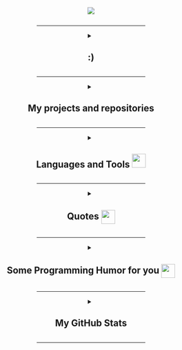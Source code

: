 <!DOCTYPE html>

<div align = "center">
  <h1>
  <img src="https://readme-typing-svg.demolab.com?font=Handjet&size=120&duration=3800&pause=850&vCenter=true&width=570&height=100&lines=%22Hello+World!%22+;I+am+Omanshu" />
  </h1>
</div>

<div align = "center">
  <hr size = "5" width = "50%">
</div>

<div align = "center">
  <details>
  
  <summary>
  <h2 align = "center">
  :)
  </h2>
  </summary>

  <b>
    Currently reading📖 <code>Dracula</code> by <code>Bram Stoker</code>!
  </b>
  
  <p align="left">
  <img src="https://img.shields.io/github/followers/Omanshu209?label=follow&logo=github&style=flat-square" />
  <img src="https://komarev.com/ghpvc/?username=omanshu209&label=Profile%20views&color=0e75b6&style=flat-square" alt="omanshu209" />
  </p>
  
  <img src = "https://github.com/Omanshu209/Omanshu209/assets/114089324/063a08f4-7203-4457-b9f1-1a86af7e3bc7" />

  <pre>
Hello there! I'm a programming enthusiast with a keen interest in game development, app development, and machine learning. My journey into the world of programming started at a young age, and I've since honed my skills in various technologies and languages.
  </pre>
  
  </details>
</div>

<div align = "center">
  <hr size = "5" width = "50%">
</div>

<div align = "center">
  <details>
  
  <summary>
  <h2 align = "center">
  My projects and repositories
  </h2>
  </summary>
  
  <img align="center" alt="coding" width="450" src="https://media.tenor.com/FpaDM99g9BUAAAAC/courage-the-cowardly-dog-coding.gif">
  
  <p>
  <strong>All of my <code>projects</code> are available at </strong><a href="https://www.github.com/Omanshu209">Github</a>
  </p>

  <h3 align = "center">
  Top Repositories (Projects)
  </h3>
  
  <a href="https://github.com/Omanshu209/Highway_Heist">
  <img align="center" style="margin:0.5rem" src="https://github-readme-stats.vercel.app/api/pin/?username=Omanshu209&repo=Highway_Heist&title_color=ffc857&icon_color=8ac926&text_color=daf7dc&bg_color=151516"
  href="https://github.com/Omanshu209/Highway_Heist" />
  </a>
  
  <a href="https://github.com/Omanshu209/ANN_ClassifierHub">
  <img align="center" style="margin:0.5rem" src="https://github-readme-stats.vercel.app/api/pin/?username=Omanshu209&repo=ANN_ClassifierHub&title_color=ffc857&icon_color=8ac926&text_color=daf7dc&bg_color=151516" />
  </a>
  
  <a href="https://github.com/Omanshu209/Diagnosify_ML">
  <img align="center" style="margin:0.5rem" src="https://github-readme-stats.vercel.app/api/pin/?username=Omanshu209&repo=Diagnosify_ML&title_color=ffc857&icon_color=8ac926&text_color=daf7dc&bg_color=151516" />
  </a>
  
  <a href="https://github.com/Omanshu209/PokeVinci">
  <img align="center" style="margin:0.5rem" src="https://github-readme-stats.vercel.app/api/pin/?username=Omanshu209&repo=PokeVinci&title_color=ffc857&icon_color=8ac926&text_color=daf7dc&bg_color=151516" />
  </a>
  
  <a href="https://github.com/Omanshu209/ExploreWiki">
  <img align="center" style="margin:0.5rem" src="https://github-readme-stats.vercel.app/api/pin/?username=Omanshu209&repo=ExploreWiki&title_color=ffc857&icon_color=8ac926&text_color=daf7dc&bg_color=151516" />
  </a>
  
  <a href="https://github.com/Omanshu209/PyDuino_Bot-WiFi">
  <img align="center" style="margin:0.5rem" src="https://github-readme-stats.vercel.app/api/pin/?username=Omanshu209&repo=PyDuino_Bot-WiFi&title_color=ffc857&icon_color=8ac926&text_color=daf7dc&bg_color=151516" />
  </a>
  
  </details>
</div>

<div align = "center">
  <hr size = "5" width = "50%">
</div>

<div align = "center">
  <details>
  
  <summary>
  <h2 align="center">
  Languages and Tools  <img src = "https://raw.githubusercontent.com/rahulbanerjee26/githubProfileReadmeGenerator/main/gifs/code.gif" width = 32px height=32px>
  </h2>
  </summary>
  
  <p align="center">
  
  <a href="https://www.python.org" target="_blank" rel="noreferrer">
  <img src="https://raw.githubusercontent.com/devicons/devicon/master/icons/python/python-original.svg" alt="python" width="40" height="40"/>
  </a>
  
  <a href="https://www.w3schools.com/cpp/" target="_blank" rel="noreferrer">
  <img src="https://raw.githubusercontent.com/devicons/devicon/master/icons/cplusplus/cplusplus-original.svg" alt="cplusplus" width="40" height="40"/>
  </a>
  
  <a href="https://scikit-learn.org/" target="_blank" rel="noreferrer">
  <img src="https://upload.wikimedia.org/wikipedia/commons/0/05/Scikit_learn_logo_small.svg" alt="scikit_learn" width="40" height="40"/>
  </a>

  <a href="https://pytorch.org/" target="_blank" rel="noreferrer">
  <img src="https://www.vectorlogo.zone/logos/pytorch/pytorch-icon.svg" alt="pytorch" width="40" height="40"/>
  </a>
  
  <a href="https://developer.android.com" target="_blank" rel="noreferrer">
  <img src="https://raw.githubusercontent.com/devicons/devicon/master/icons/android/android-original-wordmark.svg" alt="android" width="40" height="40"/>
  </a>
  
  <a href="https://www.arduino.cc/" target="_blank" rel="noreferrer">
  <img src="https://cdn.worldvectorlogo.com/logos/arduino-1.svg" alt="arduino" width="40" height="40"/>
  </a>
  
  <a href="https://www.java.com" target="_blank" rel="noreferrer">
  <img src="https://raw.githubusercontent.com/devicons/devicon/master/icons/java/java-original.svg" alt="java" width="40" height="40"/>
  </a>

  <a href="https://www.w3schools.com/cs/" target="_blank" rel="noreferrer">
  <img src="https://raw.githubusercontent.com/devicons/devicon/master/icons/csharp/csharp-original.svg" alt="csharp" width="40" height="40"/>
  </a>
  
  <a href="https://www.w3.org/html/" target="_blank" rel="noreferrer">
  <img src="https://raw.githubusercontent.com/devicons/devicon/master/icons/html5/html5-original-wordmark.svg" alt="html5" width="40" height="40"/>
  </a>
  
  <a href="https://git-scm.com/" target="_blank" rel="noreferrer">
  <img src="https://www.vectorlogo.zone/logos/git-scm/git-scm-icon.svg" alt="git" width="40" height="40"/>
  </a>
  
  <a href="" target="_blank" rel="noreferrer">
  <img src="https://github.com/Omanshu209/Omanshu209/assets/114089324/995229e2-244b-457f-968d-bcbe8277498e" alt="pygame" width="70" height="40"/>
  </a>
  
  <a href="" target="_blank" rel="noreferrer">
  <img src="https://github.com/Omanshu209/Omanshu209/assets/114089324/44238eb5-3725-417b-b91b-e41b1fec2c46" alt="kivy" width="40" height="40"/>
  </a>
  
  <a href="" target="_blank" rel="noreferrer">
  <img src="https://github.com/Omanshu209/Omanshu209/assets/114089324/59239534-bbee-4bb0-bdf4-927b2a1d2690" alt="kivyMD" width="40" height="40"/>
  </a>
  
  <a href="" target="_blank" rel="noreferrer">
  <img src="https://github.com/Omanshu209/Omanshu209/assets/114089324/b683cfea-5250-4792-bbfa-611d2e17dab3" alt="jupyter-notebook" width="40" height="40"/>
  </a>
  
  </p>

  <p>
  <img align="center" src="https://github-readme-stats.vercel.app/api/top-langs?username=omanshu209&show_icons=true&theme=radical&locale=en&langs_count=12&layout=donut-vertical" alt="omanshu209" />
  </p>
  
  <pre>
When it comes to game development, I enjoy using Pygame in Python to bring my ideas to life. I've created several projects, experimenting with different game mechanics and graphics. Additionally, I'm well-versed in app development using Kivy and KivyMD, allowing me to design and build interactive and visually appealing applications.
  </pre>
  
  </details>
</div>

<div align = "center">
  <hr size = "5" width = "50%">
</div>

<div align = "center">
  <details>
  
  <summary>
  <h2>
  Quotes <img align ='center' src='https://media2.giphy.com/media/UQDSBzfyiBKvgFcSTw/giphy.gif?cid=ecf05e47p3cd513axbek3f56ti3jzizq8hincw20jauyyfyw&rid=giphy.gif' width = '32px' height= '32px'>
  </h2>
  </summary>
  
  <img src = "https://quotes-github-readme.vercel.app/api?type=horizontal&theme=tokyonight" />
  
  <pre>
I also have a fascination with machine learning and its applications. While my experience in this field is still growing, I've dabbled with PyTorch and scikit-learn in Python to explore the fundamentals of machine learning algorithms and their potential uses.
  </pre>
  
  </details>
</div>

<div align = "center">
  <hr size = "5" width = "50%">
</div>

<div align = "center">
  <details>
  
  <summary>
  <h2>
  Some Programming Humor for you <img align ='center' src='https://media2.giphy.com/media/UQDSBzfyiBKvgFcSTw/giphy.gif?cid=ecf05e47p3cd513axbek3f56ti3jzizq8hincw20jauyyfyw&rid=giphy.gif' width = '32px' height= '32px'>
  </h2>
  </summary>
  
  <img src = "https://readme-jokes.vercel.app/api?theme=default" />
  
  <pre>
Beyond Python, I have experience in C++ and Java, allowing me to broaden my horizons and tackle different types of programming challenges.
  </pre>
  
  </details>
</div>

<div align = "center">
  <hr size = "5" width = "50%">
</div>

<div align = "center">
  <details>
  
  <summary>
  <h2 align = "center">
  My GitHub Stats
  </h2>
  </summary>
  
  <p>&nbsp;
  <img align="center" src="https://github-readme-stats.vercel.app/api?username=omanshu209&show_icons=true&theme=dracula&locale=en&rank_icon=github&include_all_commits=true" alt="omanshu209" />
  </p>
  
  <a href="http://www.github.com/Omanshu209">
  <img src="https://github-readme-streak-stats.herokuapp.com/?user=Omanshu209&stroke=ffffff&background=1c1917&ring=0891b2&fire=0891b2&currStreakNum=ffffff&currStreakLabel=0891b2&sideNums=ffffff&sideLabels=ffffff&dates=ffffff&hide_border=true" />
  </a>

  <a href="http://www.github.com/Omanshu209">
  <img src="https://github-profile-trophy.vercel.app/?username=omanshu209&theme=radical&no-frame=false&no-bg=true&margin-w=4" />
  </a>
  
  <pre>
Moreover, I've ventured into the world of robotics using micro-controllers(µC) such as Arduino and ESP32, enabling me to combine software and hardware to create exciting projects.
  </pre>
  
  </details>
</div>

<div align = "center">
  <hr size = "5" width = "50%">
</div>

</html>

